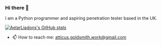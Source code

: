 ### Hi there 👋

I am a Python programmer and aspiring penetration tester based in the UK.

[![AelarLiadons's GitHub stats](https://github-readme-stats.vercel.app/api?username=aelarliadon&count_private=true)](https://github.com/anuraghazra/github-readme-stats)

- 📫 How to reach me: atticus.goldsmith.work@gmail.com

<!--
**AelarLiadon/AelarLiadon** is a ✨ _special_ ✨ repository because its `README.md` (this file) appears on your GitHub profile.

Here are some ideas to get you started:

- 🔭 I’m currently working on ...
- 🌱 I’m currently learning ...
- 👯 I’m looking to collaborate on ...
- 🤔 I’m looking for help with ...
- 💬 Ask me about ...
- 😄 Pronouns: ...
- ⚡ Fun fact: ...
-->

